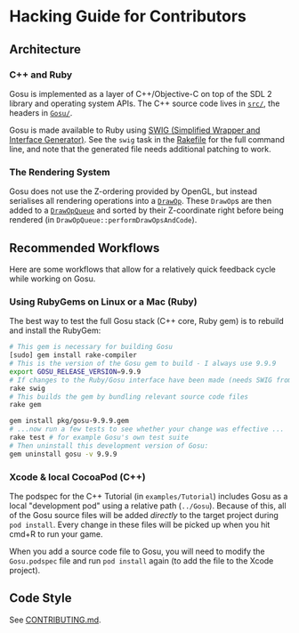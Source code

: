 # Hacking Guide for Contributors

## Architecture

### C++ and Ruby

Gosu is implemented as a layer of C++/Objective-C on top of the SDL 2 library and operating system APIs.
The C++ source code lives in [`src/`](https://github.com/gosu/gosu/tree/master/src), the headers in [`Gosu/`](https://github.com/gosu/gosu/tree/master/Gosu).

Gosu is made available to Ruby using [SWIG (Simplified Wrapper and Interface Generator)](http://www.swig.org/). See the `swig` task in the [Rakefile](https://github.com/gosu/gosu/blob/master/Rakefile) for the full command line, and note that the generated file needs additional patching to work.

### The Rendering System

Gosu does not use the Z-ordering provided by OpenGL, but instead serialises all rendering operations into a [`DrawOp`](https://github.com/gosu/gosu/blob/master/src/DrawOp.hpp).
These `DrawOp`s are then added to a [`DrawOpQueue`](https://github.com/gosu/gosu/blob/master/src/DrawOpQueue.hpp) and sorted by their Z-coordinate right before being rendered (in `DrawOpQueue::performDrawOpsAndCode`).

## Recommended Workflows

Here are some workflows that allow for a relatively quick feedback cycle while working on Gosu.

### Using RubyGems on Linux or a Mac (Ruby)

The best way to test the full Gosu stack (C++ core, Ruby gem) is to rebuild and install the RubyGem:

```bash
# This gem is necessary for building Gosu
[sudo] gem install rake-compiler
# This is the version of the Gosu gem to build - I always use 9.9.9
export GOSU_RELEASE_VERSION=9.9.9
# If changes to the Ruby/Gosu interface have been made (needs SWIG from Homebrew/apt)
rake swig
# This builds the gem by bundling relevant source code files
rake gem

gem install pkg/gosu-9.9.9.gem
# ...now run a few tests to see whether your change was effective ...
rake test # for example Gosu's own test suite
# Then uninstall this development version of Gosu:
gem uninstall gosu -v 9.9.9
```

### Xcode & local CocoaPod (C++)

The podspec for the C++ Tutorial (in `examples/Tutorial`) includes Gosu as a local "development pod" using a relative path (`../Gosu`).
Because of this, all of the Gosu source files will be added *directly* to the target project during `pod install`.
Every change in these files will be picked up when you hit cmd+R to run your game.

When you add a source code file to Gosu, you will need to modify the `Gosu.podspec` file and run `pod install` again (to add the file to the Xcode project).

## Code Style

See [CONTRIBUTING.md](https://github.com/gosu/gosu/blob/master/CONTRIBUTING.md).